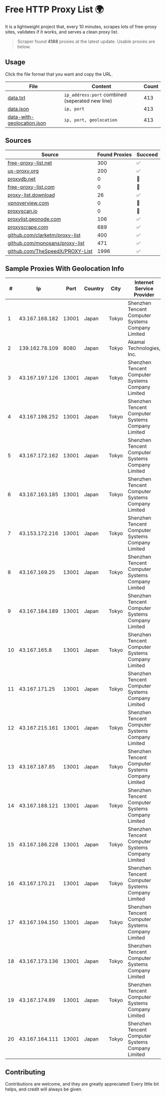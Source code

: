 
# Free HTTP Proxy List 🌍

It is a lightweight project that, every 10 minutes, scrapes lots of free-proxy sites, validates if it works, and serves a clean proxy list.


> Scraper found **4188** proxies at the latest update. Usable proxies are below.

## Usage

Click the file format that you want and copy the URL.


|File|Content|Count|
|----|-------|-----|
|[data.txt](https://raw.githubusercontent.com/themiralay/Proxy-List-World/master/data.txt)|`ip_address:port` combined (seperated new line)|413|
|[data.json](https://raw.githubusercontent.com/themiralay/Proxy-List-World/master/data.json)|`ip, port`|413|
|[data-with-geolocation.json](https://raw.githubusercontent.com/themiralay/Proxy-List-World/master/data-with-geolocation.json)|`ip, port, geolocation`|413|

## Sources

|Source|Found Proxies|Succeed|
|------|-------------|-------|
|[free-proxy-list.net](https://free-proxy-list.net)|300|✅|
|[us-proxy.org](https://www.us-proxy.org)|200|✅|
|[proxydb.net](http://proxydb.net)|0|🚫|
|[free-proxy-list.com](https://free-proxy-list.com/?page=&port=&type%5B%5D=http&type%5B%5D=https&up_time=0&search=Search)|0|🚫|
|[proxy-list.download](https://www.proxy-list.download/HTTP)|26|✅|
|[vpnoverview.com](https://vpnoverview.com/privacy/anonymous-browsing/free-proxy-servers)|0|🚫|
|[proxyscan.io](https://www.proxyscan.io)|0|🚫|
|[proxylist.geonode.com](https://proxylist.geonode.com/api/proxy-list?limit=300&page=1&sort_by=lastChecked&sort_type=desc&protocols=http,https)|106|✅|
|[proxyscrape.com](https://api.proxyscrape.com/v2/?request=displayproxies&protocol=http&timeout=10000&country=all&ssl=all&anonymity=all)|689|✅|
|[github.com/clarketm/proxy-list](https://raw.githubusercontent.com/clarketm/proxy-list/master/proxy-list-raw.txt)|400|✅|
|[github.com/monosans/proxy-list](https://raw.githubusercontent.com/monosans/proxy-list/main/proxies/http.txt)|471|✅|
|[github.com/TheSpeedX/PROXY-List](https://raw.githubusercontent.com/TheSpeedX/PROXY-List/master/http.txt)|1996|✅|


## Sample Proxies With Geolocation Info

|#|Ip|Port|Country|City|Internet Service Provider|
|-|--|----|-------|----|-------------------------|
|1|43.167.168.182|13001|Japan|Tokyo|Shenzhen Tencent Computer Systems Company Limited|
|2|139.162.78.109|8080|Japan|Tokyo|Akamai Technologies, Inc.|
|3|43.167.197.126|13001|Japan|Tokyo|Shenzhen Tencent Computer Systems Company Limited|
|4|43.167.198.252|13001|Japan|Tokyo|Shenzhen Tencent Computer Systems Company Limited|
|5|43.167.172.162|13001|Japan|Tokyo|Shenzhen Tencent Computer Systems Company Limited|
|6|43.167.163.185|13001|Japan|Tokyo|Shenzhen Tencent Computer Systems Company Limited|
|7|43.153.172.216|13001|Japan|Tokyo|Shenzhen Tencent Computer Systems Company Limited|
|8|43.167.169.25|13001|Japan|Tokyo|Shenzhen Tencent Computer Systems Company Limited|
|9|43.167.184.189|13001|Japan|Tokyo|Shenzhen Tencent Computer Systems Company Limited|
|10|43.167.165.8|13001|Japan|Tokyo|Shenzhen Tencent Computer Systems Company Limited|
|11|43.167.171.25|13001|Japan|Tokyo|Shenzhen Tencent Computer Systems Company Limited|
|12|43.167.215.161|13001|Japan|Tokyo|Shenzhen Tencent Computer Systems Company Limited|
|13|43.167.187.85|13001|Japan|Tokyo|Shenzhen Tencent Computer Systems Company Limited|
|14|43.167.188.121|13001|Japan|Tokyo|Shenzhen Tencent Computer Systems Company Limited|
|15|43.167.186.228|13001|Japan|Tokyo|Shenzhen Tencent Computer Systems Company Limited|
|16|43.167.170.21|13001|Japan|Tokyo|Shenzhen Tencent Computer Systems Company Limited|
|17|43.167.194.150|13001|Japan|Tokyo|Shenzhen Tencent Computer Systems Company Limited|
|18|43.167.173.136|13001|Japan|Tokyo|Shenzhen Tencent Computer Systems Company Limited|
|19|43.167.174.89|13001|Japan|Tokyo|Shenzhen Tencent Computer Systems Company Limited|
|20|43.167.164.111|13001|Japan|Tokyo|Shenzhen Tencent Computer Systems Company Limited|



## Contributing

Contributions are welcome, and they are greatly appreciated! Every
little bit helps, and credit will always be given.

